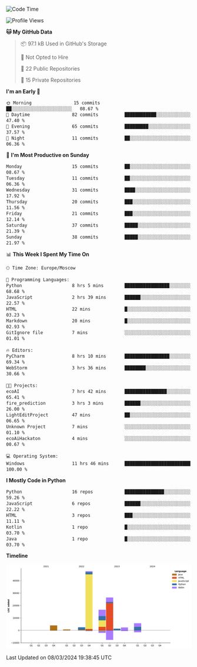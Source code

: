 <!--START_SECTION:waka-->
![Code Time](http://img.shields.io/badge/Code%20Time-209%20hrs%2051%20mins-blue)

![Profile Views](http://img.shields.io/badge/Profile%20Views-0-blue)

**🐱 My GitHub Data** 

> 📦 97.1 kB Used in GitHub's Storage 
 > 
> 🚫 Not Opted to Hire
 > 
> 📜 22 Public Repositories 
 > 
> 🔑 15 Private Repositories 
 > 
**I'm an Early 🐤** 

```text
🌞 Morning                15 commits          ██░░░░░░░░░░░░░░░░░░░░░░░   08.67 % 
🌆 Daytime                82 commits          ████████████░░░░░░░░░░░░░   47.40 % 
🌃 Evening                65 commits          █████████░░░░░░░░░░░░░░░░   37.57 % 
🌙 Night                  11 commits          ██░░░░░░░░░░░░░░░░░░░░░░░   06.36 % 
```
📅 **I'm Most Productive on Sunday** 

```text
Monday                   15 commits          ██░░░░░░░░░░░░░░░░░░░░░░░   08.67 % 
Tuesday                  11 commits          ██░░░░░░░░░░░░░░░░░░░░░░░   06.36 % 
Wednesday                31 commits          ████░░░░░░░░░░░░░░░░░░░░░   17.92 % 
Thursday                 20 commits          ███░░░░░░░░░░░░░░░░░░░░░░   11.56 % 
Friday                   21 commits          ███░░░░░░░░░░░░░░░░░░░░░░   12.14 % 
Saturday                 37 commits          █████░░░░░░░░░░░░░░░░░░░░   21.39 % 
Sunday                   38 commits          █████░░░░░░░░░░░░░░░░░░░░   21.97 % 
```


📊 **This Week I Spent My Time On** 

```text
🕑︎ Time Zone: Europe/Moscow

💬 Programming Languages: 
Python                   8 hrs 5 mins        █████████████████░░░░░░░░   68.68 % 
JavaScript               2 hrs 39 mins       ██████░░░░░░░░░░░░░░░░░░░   22.57 % 
HTML                     22 mins             █░░░░░░░░░░░░░░░░░░░░░░░░   03.23 % 
Markdown                 20 mins             █░░░░░░░░░░░░░░░░░░░░░░░░   02.93 % 
GitIgnore file           7 mins              ░░░░░░░░░░░░░░░░░░░░░░░░░   01.01 % 

🔥 Editors: 
PyCharm                  8 hrs 10 mins       █████████████████░░░░░░░░   69.34 % 
WebStorm                 3 hrs 36 mins       ████████░░░░░░░░░░░░░░░░░   30.66 % 

🐱‍💻 Projects: 
ecoAI                    7 hrs 42 mins       ████████████████░░░░░░░░░   65.41 % 
fire_prediction          3 hrs 3 mins        ██████░░░░░░░░░░░░░░░░░░░   26.00 % 
LightEditProject         47 mins             ██░░░░░░░░░░░░░░░░░░░░░░░   06.65 % 
Unknown Project          7 mins              ░░░░░░░░░░░░░░░░░░░░░░░░░   01.10 % 
ecoAiHackaton            4 mins              ░░░░░░░░░░░░░░░░░░░░░░░░░   00.67 % 

💻 Operating System: 
Windows                  11 hrs 46 mins      █████████████████████████   100.00 % 
```

**I Mostly Code in Python** 

```text
Python                   16 repos            ███████████████░░░░░░░░░░   59.26 % 
JavaScript               6 repos             ██████░░░░░░░░░░░░░░░░░░░   22.22 % 
HTML                     3 repos             ███░░░░░░░░░░░░░░░░░░░░░░   11.11 % 
Kotlin                   1 repo              █░░░░░░░░░░░░░░░░░░░░░░░░   03.70 % 
Java                     1 repo              █░░░░░░░░░░░░░░░░░░░░░░░░   03.70 % 
```



**Timeline**

![Lines of Code chart](https://raw.githubusercontent.com/Adlemex/Adlemex/main/assets/bar_graph.png)


 Last Updated on 08/03/2024 19:38:45 UTC
<!--END_SECTION:waka-->
